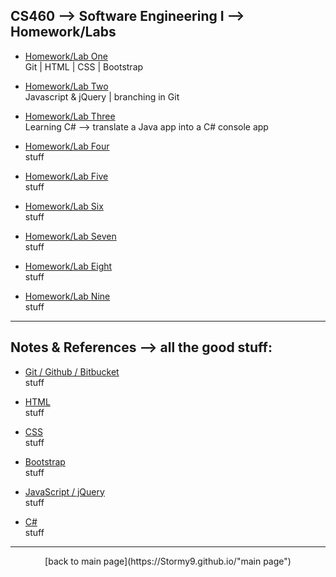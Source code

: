 ## CS460 --> Software Engineering I --> Homework/Labs
* [Homework/Lab One](https://Stormy9.github.io/CS460/hwk_01/ "Homework/Lab One")   
   Git | HTML | CSS | Bootstrap   

* [Homework/Lab Two](https://Stormy9.github.io/CS460/hwk_02/ "Homework/Lab Two")   
   Javascript & jQuery | branching in Git   
   
* [Homework/Lab Three](https://Stormy9.github.io/CS460/hwk_03/ "Homework/Lab Three")   
   Learning C# --> translate a Java app into a C# console app   

* [Homework/Lab Four](https://Stormy9.github.io/CS460/hwk_04/ "Homework/Lab Four")   
   stuff   

* [Homework/Lab Five](https://Stormy9.github.io/CS460/hwk_05/ "Homework/Lab Five")   
   stuff   

* [Homework/Lab Six](https://Stormy9.github.io/CS460/hwk_06/ "Homework/Lab Six")   
   stuff   

* [Homework/Lab Seven](https://Stormy9.github.io/CS460/hwk_07/ "Homework/Lab Seven")   
   stuff   

* [Homework/Lab Eight](https://Stormy9.github.io/CS460/hwk_08/ "Homework/Lab Eight")   
   stuff   

* [Homework/Lab Nine](https://Stormy9.github.io/CS460/hwk_09/ "Homework/Lab Nine")   
   stuff   

---

## Notes & References --> all the good stuff:
* [Git / Github / Bitbucket](https://Stormy9.github.io/CS460/references/git/ "notes for git")   
   stuff   
   
* [HTML](https://Stormy9.github.io/CS460/references/html/ "notes for html")   
   stuff

* [CSS](https://Stormy9.github.io/CS460/references/css/ "notes for css")   
  stuff   

* [Bootstrap](https://Stormy9.github.io/CS460/references/bootstrap/ "notes for bootstrap")   
   stuff   

* [JavaScript / jQuery](https://Stormy9.github.io/CS460/references/js_jq/ "notes for Javascript & jQuery")   
   stuff   

* [C#](https://Stormy9.github.io/CS460/references/c_sharp/ "notes for C#")   
   stuff   

---
<p align="center">
[back to main page](https://Stormy9.github.io/"main page")   
   </p>
